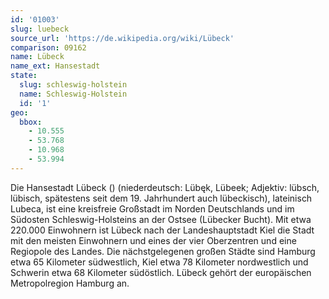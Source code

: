 ```yaml
---
id: '01003'
slug: luebeck
source_url: 'https://de.wikipedia.org/wiki/Lübeck'
comparison: 09162
name: Lübeck
name_ext: Hansestadt
state:
  slug: schleswig-holstein
  name: Schleswig-Holstein
  id: '1'
geo:
  bbox:
    - 10.555
    - 53.768
    - 10.968
    - 53.994
---
```


Die Hansestadt Lübeck () (niederdeutsch: Lübęk, Lübeek; Adjektiv: lübsch, lübisch, spätestens seit dem 19. Jahrhundert auch lübeckisch), lateinisch Lubeca, ist eine kreisfreie Großstadt im Norden Deutschlands und im Südosten Schleswig-Holsteins an der Ostsee (Lübecker Bucht). Mit etwa 220.000 Einwohnern ist Lübeck nach der Landeshauptstadt Kiel die Stadt mit den meisten Einwohnern und eines der vier Oberzentren und eine Regiopole des Landes. Die nächstgelegenen großen Städte sind Hamburg etwa 65 Kilometer südwestlich, Kiel etwa 78 Kilometer nordwestlich und Schwerin etwa 68 Kilometer südöstlich. Lübeck gehört der europäischen Metropolregion Hamburg an.
